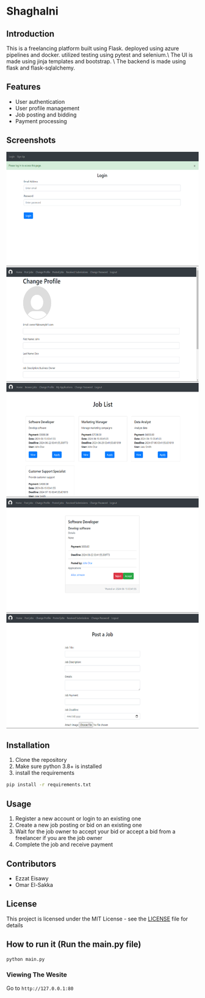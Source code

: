 # Shaghalni

## Introduction
This is a freelancing platform built using Flask. deployed using azure pipelines and docker. utilized testing using pytest and selenium.\\
The UI is made using jinja templates and bootstrap. \\
The backend is made using flask and flask-sqlalchemy.

## Features
- User authentication
- User profile management
- Job posting and bidding
- Payment processing

## Screenshots

<img src="screenshots/1.png"  height="300">
<img src="screenshots/2.png"  height="300">
<img src="screenshots/3.png"  height="300">
<img src="screenshots/4.png"  height="300">
<img src="screenshots/5.png"  height="300">



## Installation
1. Clone the repository
2. Make sure python 3.8+ is installed
3. install the requirements

```bash
pip install -r requirements.txt
```

## Usage
1. Register a new account or login to an existing one
2. Create a new job posting or bid on an existing one
3. Wait for the job owner to accept your bid or accept a bid from a freelancer if you are the job owner
4. Complete the job and receive payment

## Contributors
- Ezzat Eisawy
- Omar El-Sakka

## License
This project is licensed under the MIT License - see the [LICENSE](LICENSE) file for details

## How to run it (Run the main.py file)

```bash
python main.py
```

### Viewing The Wesite

Go to `http://127.0.0.1:80`
